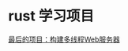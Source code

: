 # rust 学习项目

[最后的项目：构建多线程Web服务器](https://www.rustwiki.org.cn/zh-CN/book/ch20-00-final-project-a-web-server.html)
